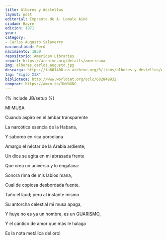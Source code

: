 ```yaml
---
title: Albores y destellos
layout: post
editorial: Imprenta de A. Lemale Ainé
ciudad: Havre
edicion: 1871
year: 
category:
- Carlos Augusto Salaverry
nacionalidad: Perú
nacimiento: 1830
repositorio: American Libraries
repurl: https://archive.org/details/americana
img: albores_carlos_augusto.jpg
descarga: https://ia601408.us.archive.org/3/items/albores-y-destellos/Albores%20y%20destellos.pdf
tag: "Siglo XIX"
biblioteca: http://www.worldcat.org/oclc/682849932
comprar: https://amzn.to/3kNhGNG
---
```

{% include JB/setup %}

MI MUSA
 
Cuando aspiro en el ámbar transparente
 
La narcótica esencia de la Habana,
 
Y saboreo en rica porcelana
 
Amargo el néctar de la Arabia ardiente;
 
 
Un dios se agita en mi abrasada frente
 
Que crea un universo y lo engalana:
 
Sonora rima de mis labios mana,
 
Cual de copiosa desbordada fuente.

 
Taño el laud; pero al instante mismo
 
Su antorcha celestial mi musa apaga,
 
Y huye no es ya un hombre, es un GUARISMO,

 
Y el cántico de amor que más le halaga
 
 
Es la nota metálica del oro!
